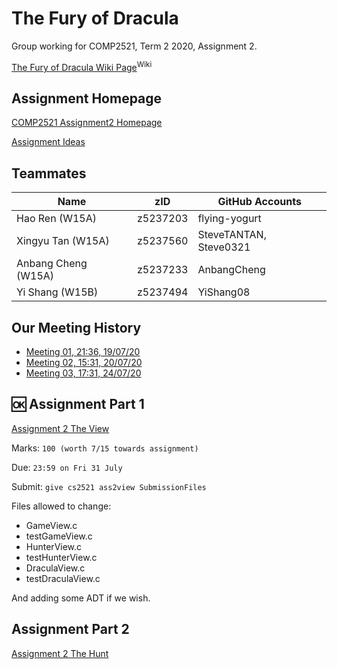 # The Fury of Dracula

Group working for COMP2521, Term 2 2020, Assignment 2.

[The Fury of Dracula Wiki Page](https://en.wikipedia.org/wiki/The_Fury_of_Dracula)<sup>Wiki</sup>

## Assignment Homepage

[COMP2521 Assignment2 Homepage](https://www.cse.unsw.edu.au/~cs2521/20T2/ass/ass2/index.html)

[Assignment Ideas](https://webcms3.cse.unsw.edu.au/COMP2521/20T2/resources/49377)

## Teammates

| Name               | zID      | GitHub Accounts        |
|--------------------|----------|------------------------|
| Hao Ren      (W15A)| z5237203 | flying-yogurt          |
| Xingyu Tan   (W15A)| z5237560 | SteveTANTAN, Steve0321 |
| Anbang Cheng (W15A)| z5237233 | AnbangCheng            |
| Yi Shang     (W15B)| z5237494 | YiShang08              |

## Our Meeting History

- [Meeting 01, 21:36, 19/07/20](https://webcms3.cse.unsw.edu.au/COMP2521/20T2/wiki/49368/6308)
- [Meeting 02, 15:31, 20/07/20](https://webcms3.cse.unsw.edu.au/COMP2521/20T2/wiki/49368/6436)
- [Meeting 03, 17:31, 24/07/20](https://webcms3.cse.unsw.edu.au/COMP2521/20T2/wiki/49368/6637)


## 🆗 Assignment Part 1

[Assignment 2 The View](https://www.cse.unsw.edu.au/~cs2521/20T2/ass/ass2/view/)

Marks: `100 (worth 7/15 towards assignment)`

Due: `23:59 on Fri 31 July`

Submit: `give cs2521 ass2view SubmissionFiles`

Files allowed to change:
- GameView.c
- testGameView.c
- HunterView.c
- testHunterView.c 
- DraculaView.c 
- testDraculaView.c

And adding some ADT if we wish.

## Assignment Part 2

[Assignment 2 The Hunt](https://www.cse.unsw.edu.au/~cs2521/20T2/ass/ass2/hunt/)
